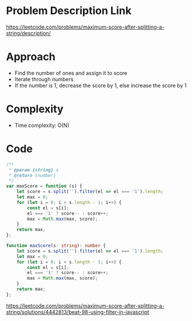 # Problem Description Link
https://leetcode.com/problems/maximum-score-after-splitting-a-string/description/

# Approach
- Find the number of ones and assign it to score
- Iterate through numbers
- If the number is 1, decrease the score by 1, else increase the score by 1

# Complexity
- Time complexity: O(N)

# Code
``` javascript []
/**
 * @param {string} s
 * @return {number}
 */
var maxScore = function (s) {
    let score = s.split('').filter(el => el === '1').length;
    let max = 0;
    for (let i = 0; i < s.length - 1; i++) {
        const el = s[i];
        el === '1' ? score-- : score++;
        max = Math.max(max, score);
    }
    return max;
};
```
``` typescript []
function maxScore(s: string): number {
    let score = s.split('').filter(el => el === '1').length;
    let max = 0;
    for (let i = 0; i < s.length - 1; i++) {
        const el = s[i];
        el === '1' ? score-- : score++;
        max = Math.max(max, score);
    }
    return max;
};
```

https://leetcode.com/problems/maximum-score-after-splitting-a-string/solutions/4442813/beat-98-using-filter-in-javascript
